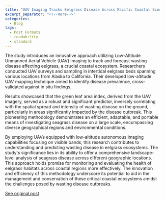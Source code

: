 ```yaml
---
title: "UAV Imaging Tracks Eelgrass Disease Across Pacific Coastal Ecosystems"
excerpt_separator: "<!--more-->"
categories:
  - Blog
tags:
  - Post Formats
  - readability
  - standard
---
```

The study introduces an innovative approach utilizing Low-Altitude Unmanned Aerial Vehicle (UAV) imaging to track and forecast wasting disease affecting eelgrass, a crucial coastal ecosystem. Researchers conducted UAV surveys and sampling in intertidal eelgrass beds spanning various locations from Alaska to California. Their developed low-altitude UAV mapping technique aimed to identify disease prevalence, cross-validated against in situ findings.

Results showcased that the green leaf area index, derived from the UAV imagery, served as a robust and significant predictor, inversely correlating with the spatial spread and intensity of wasting disease on the ground, particularly in areas significantly impacted by the disease outbreak. This pioneering methodology demonstrates an efficient, adaptable, and portable means of investigating seagrass disease on a large scale, encompassing diverse geographical regions and environmental conditions.

By employing UAVs equipped with low-altitude autonomous imaging capabilities focusing on visible bands, this research contributes to understanding and predicting wasting disease in eelgrass ecosystems. The study's significance lies in its ability to offer a comprehensive landscape-level analysis of seagrass disease across different geographic locations. This approach holds promise for monitoring and evaluating the health of eelgrass habitats across coastal regions more effectively. The innovation and efficiency of this methodology underscore its potential to aid in the management and conservation of these critical coastal ecosystems amidst the challenges posed by wasting disease outbreaks.

[See original post](https://agupubs.onlinelibrary.wiley.com/doi/10.1029/2022GL101985#.Y_4wPFLh4Eg.twitter)
